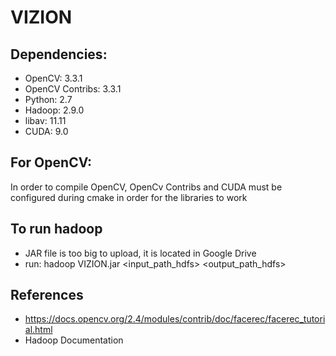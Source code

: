# VIZION

## Dependencies:
- OpenCV: 3.3.1
- OpenCV Contribs: 3.3.1
- Python: 2.7
- Hadoop: 2.9.0
- libav: 11.11
- CUDA: 9.0

## For OpenCV:
In order to compile OpenCV, OpenCv Contribs and CUDA must be configured during cmake in order for the libraries to work

## To run hadoop
- JAR file is too big to upload, it is located in Google Drive
- run: hadoop VIZION.jar <input_path_hdfs> <output_path_hdfs>

## References
- https://docs.opencv.org/2.4/modules/contrib/doc/facerec/facerec_tutorial.html
- Hadoop Documentation
